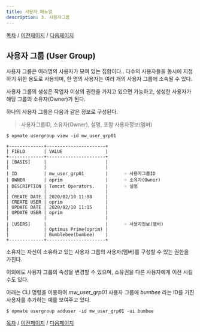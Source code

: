 ```yaml
---
title: 사용자 매뉴얼
description: 3. 사용자그룹
---
```


[목차](UserManual.md) / [이전페이지](UserManual2.md) / [다음페이지](UserManual4.md)

## 사용자 그룹 (User Group)

사용자 그룹은 여러명의 사용자가 모여 있는 집합이다..
다수의 사용자들을 동시에 지정하기 위한 용도로 사용되며, 
한 명의 사용자는 여러 개의 사용자 그룹에 소속될 수 있다.

사용자 그룹의 생성은 작업자 이상의 권한을 가지고 있으면 가능하고,
생성한 사용자가 해당 그룹의 소유자(Owner)가 된다.

하나의 사용자 그룹은 다음과 같은 정보로 구성된다.

> 사용자그룹ID, 소유자(Owner), 설명, 포함 사용자정보(멤버)

```
$ opmate usergroup view -id mw_user_grp01 

+-------------+----------------------+
| FIELD       | VALUE                |
+-------------+----------------------+
| [BASIS]     |                      |
|             |                      |
| ID          | mw_user_grp01        |      ☞ 사용자그룹ID
| OWNER       | oprim                |      ☞ 소유자(Owner)
| DESCRIPTION | Tomcat Operators.    |      ☞ 설명
|             |                      |
| CREATE DATE | 2020/02/10 11:08     |
| CREATE USER | oprim                |
| UPDATE DATE | 2020/02/10 11:15     |
| UPDATE USER | oprim                |
|             |                      |      
| [USERS]     |                      |      ☞ 사용자정보(멤버)
|             | Optimus Prime(oprim) |      
|             | Bumblebee(bumbee)    |
+-------------+----------------------+
```

소유자는 자신이 소유하고 있는 사용자 그룹의 사용자(멤버)를 구성할 수 있는 권한을 가진다.
 
이외에도 사용자 그룹의 속성을 변경할 수 있으며, 소유권을 다른 사용자에게 이전 시킬 수도 있다.

아래는 CLI 명령을 이용하여 *mw_user_grp01* 사용자 그룹에 *bumbee* 라는 ID를 가진 사용자를 추가하는 예를 보여주고 있다.

```
$ opmate usergroup adduser -id mw_user_grp01 -ui bumbee
```

[목차](UserManual.md) / [이전페이지](UserManual2.md) / [다음페이지](UserManual4.md)